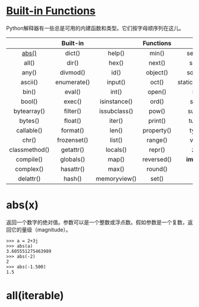 # [Built-in Functions](https://docs.python.org/3.6/library/functions.html#built-in-functions)

Python解释器有一些总是可用的内建函数和类型。它们按字母顺序列在这儿。

|  |  Built-in|  | Functions |  |
| :---: | :---: | :---: | :---: | :---: |
| [abs()](#abs(x)) | dict() | help() | min() | setattr() |
| all() | dir() | hex() | next() | slice() |
| any() | divmod() | id() | object() | sorted() |
| ascii() | enumerate() | input() | oct() | staticmethod() |
| bin() | eval() | int() | open() | str() |
| bool() | exec() | isinstance() | ord() | sum() |
| bytearray() | filter() | issubclass() | pow() | super() |
| bytes() | float() | iter() | print() | tuple() |
| callable() | format() | len() | property() | type() |
| chr() | frozenset() | list() | range() | vars() |
| classmethod() | getattr() | locals() | repr() | zip() |
| compile() | globals() | map() | reversed() | __import__() |
| complex() | hasattr() | max() | round() |   |
| delattr() | hash() | memoryview() | set() |   |

# abs(x)
返回一个数字的绝对值。参数可以是一个整数或浮点数。假如参数是一个复数，返回它的量级（magnitude）。
```
>>> a = 2+3j
>>> abs(a)
3.605551275463989
>>> abs(-2)
2
>>> abs(-1.500)
1.5
```

# all(iterable)


